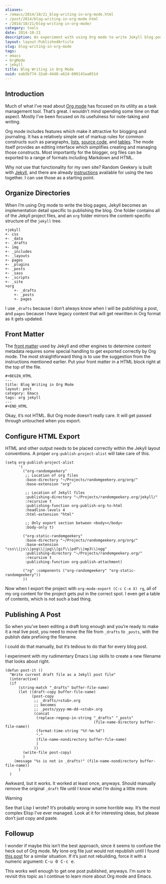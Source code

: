 ```yaml
---
aliases:
- /emacs/2014/10/21_blog-writing-in-org-mode.html
- /post/2014/blog-writing-in-org-mode.html
- /2014/10/21/blog-writing-in-org-mode/
category: tools
date: 2014-10-21
description: An experiment with using Org mode to write Jekyll blog posts.
layout: layout:PublishedArticle
slug: blog-writing-in-org-mode
tags:
- emacs
- OrgMode
- jekyll
title: Blog Writing in Org Mode
uuid: eab5b774-32a0-44d8-a62d-009143aa051d
---
```


## Introduction

Much of what I’ve read about [Org mode](http://orgmode.org) has focused
on its utility as a task management tool. That’s great. I wouldn’t mind
spending some time on that aspect. Mostly I’ve been focused on its
usefulness for note-taking and writing.

Org mode includes features which make it attractive for blogging and
journaling. It has a relatively simple set of markup rules for common
constructs such as paragraphs,
[lists](http://orgmode.org/manual/Plain-lists.html), [source
code](http://orgmode.org/manual/Working-With-Source-Code.html), and
[tables](http://orgmode.org/manual/Tables.html). The mode itself
provides an editing interface which simplifies creating and managing
those constructs. Most importantly for the blogger, org files can be
exported to a range of formats including Markdown and HTML.

Why not use that functionality for my own site? Random Geekery is built
with [Jekyll](http://jekyllrb.com), and there are already
[instructions](http://orgmode.org/worg/org-tutorials/org-jekyll.html)
available for using the two together. I can use those as a starting
point.

## Organize Directories

When I’m using Org mode to write the blog pages, Jekyll becomes an
implementation detail specific to publishing the blog. One folder
contains all of the Jekyll project files, and an `org` folder mirrors
the content-specific structure of the `jekyll` tree.

```
+jekyll
+- css
+- _data
+- _drafts
+- img
+- _includes
+- _layouts
+- pages
+- _plugins
+- _posts
+- _sass
+- _scripts
+- _site
+org
    +- _drafts
    +- _posts
    +- pages
```

I use `_drafts` because I don’t always know when I will be publishing a
post, and `pages` because I have legacy content that will get rewritten
in Org format as it gets updated.

## Front Matter

The [front matter](http://jekyllrb.com/docs/frontmatter/) used by Jekyll
and other engines to determine content metadata requires some special
handling to get exported correctly by Org mode. The most straightforward
thing is to use the suggestion from the instructions mentioned earlier.
Put your front matter in a HTML block right at the top of the file.

```
#+BEGIN_HTML
---
title: Blog Writing in Org Mode
layout: post
category: Emacs
tags: org jekyll
---
#+END_HTML
```

Okay, it’s not HTML. But Org mode doesn’t really care. It will get
passed through untouched when you export.

## Configure HTML Export

HTML and other output needs to be placed correctly within the Jekyll
layout conventions. A proper `org-publish-project-alist` will take care
of this.

``` elisp
(setq org-publish-project-alist
      '(
        ("org-randomgeekery"
         ;; Location of org files
         :base-directory "~/Projects/randomgeekery.org/org/"
         :base-extension "org"

         ;; Location of Jekyll files
         :publishing-directory "~/Projects/randomgeekery.org/jekyll/"
         :recursive t
         :publishing-function org-publish-org-to-html
         :headline-levels 4
         :html-extension "html"

         ;; Only export section between <body></body>
         :body-only t)

        ("org-static-randomgeekery"
         :base-directory "~/Projects/randomgeekery.org/org/"
         :base-extension "css\\|js\\|png\\|jpg\\|gif\\|pdf\\|mp3\\|ogg"
         :publishing-directory "~/Projects/randomgeekery.org/"
         :recursive t
         :publishing-function org-publish-attachment)

        ("rg" :components ("org-randomgeekery" "org-static-randomgeekery"))
        ))
```

Now when I export the project with `org-mode-export (C-c C-e X) rg`, all
of my org content for the project gets put in the correct spot. I even
get a table of contents, which is not such a bad thing.

## Publishing A Post

So when you’ve been editing a draft long enough and you’re ready to make
it a real live post, you need to move the file from `_drafts` to
`_posts`, with the publish date prefixing the filename.

I could do that manually, but it’s tedious to do that for every blog
post.

I experiment with my rudimentary Emacs Lisp skills to create a new
filename that looks about right.

``` elisp
(defun post-it ()
  "Write current draft file as a Jekyll post file"
  (interactive)
  (if
      (string-match "_drafts" buffer-file-name)
      (let ((draft-copy buffer-file-name)
            (post-copy
             ;; _drafts/<stub>.org
             ;; becomes
             ;; _posts/yyyy-mm-dd-<stub>.org
             (concat
              (replace-regexp-in-string "_drafts" "_posts"
                                        (file-name-directory buffer-file-name))
              (format-time-string "%Y-%m-%d")
              "-"
              (file-name-nondirectory buffer-file-name)
              )
             ))
        (write-file post-copy)
        )
    (message "%s is not in _drafts!" (file-name-nondirectory buffer-file-name))
      )
  )
```

Awkward, but it works. It worked at least once, anyways. Should manually
remove the original `_draft` file until I know what I’m doing a little
more.

<aside class="admonition warning">
<p class="admonition-title">Warning</p>

See that Lisp I wrote? It’s probably wrong in some horrible way. It’s
the most complex Elisp I’ve ever managed. Look at it for interesting
ideas, but please don’t just copy and paste.

</aside>

## Followup

I wonder if maybe this isn’t the best approach, since it seems to
confuse the heck out of Org mode. My lone org file just would not
republish until I found [this
post](http://lists.gnu.org/archive/html/emacs-orgmode/2009-05/msg00285.html)
for a similar situation. If it’s just not rebuilding, force it with a
numeric argument: <kbd>C-u 0 C-c e</kbd>.

This works well enough to get one post published, anyways. I’m sure to
revisit this topic as I continue to learn more about Org mode and Emacs.
